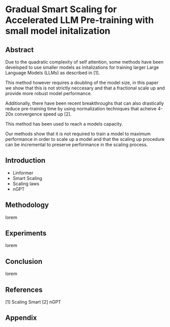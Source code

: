 # Gradual Smart Scaling for Accelerated LLM Pre-training with small model initalization 


## Abstract
Due to the quadratic complexity of self attention, some methods have been developed to use smaller models as initalizations for training larger Large Language Models (LLMs) as described in [1].

This method however requires a doubling of the model size, in this paper we show that this is not strictly neccesary and that a fractional scale up and provide more robust model performance.

Additionally, there have been recent breakthroughs that can also drastically reduce pre-training time by using normalization techniques that acheive 4-20x convergence speed up [2]. 

This method has been used to reach a models capacity. 

Our methods show that it is not required to train a model to maximum performance in order to scale up a model and that the scaling up procedure can be incremental to preserve performance in the scaling process.


## Introduction
- Linformer
- Smart Scaling
- Scaling laws
- nGPT

## Methodology
lorem

## Experiments
lorem

## Conclusion
lorem

## References
[1] Scaling Smart
[2] nGPT

## Appendix

